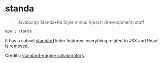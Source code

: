 # standa

> JavaScript Standa•Rd Style minus R(eact) d(evelopment) stuff

```bash
npm i standa
```

It has a subset [standard](https://standardjs.com/) linter features:
everything related to JSX and React is removed.

Credits: [standard-engine collaborators](https://www.npmjs.com/package/standard-engine/access).
